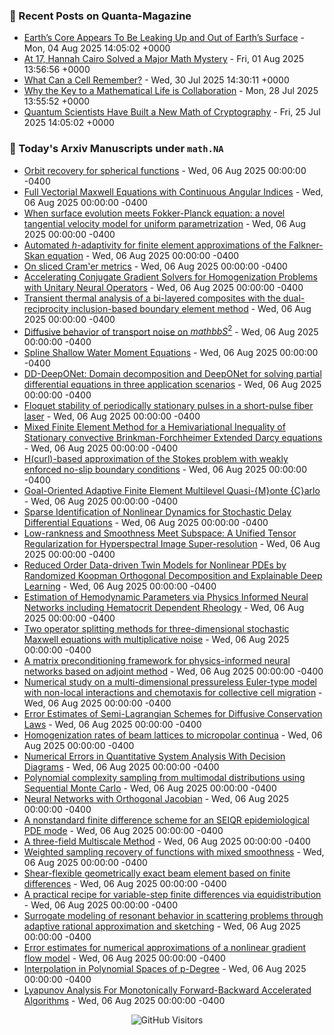 ### 📝 Recent Posts on Quanta-Magazine
<!-- quanta starts -->
* <a href="https://www.quantamagazine.org/earths-core-appears-to-be-leaking-up-and-out-of-earths-surface-20250804/">Earth’s Core Appears To Be Leaking Up and Out of Earth’s Surface</a> - Mon, 04 Aug 2025 14:05:02 +0000
* <a href="https://www.quantamagazine.org/at-17-hannah-cairo-solved-a-major-math-mystery-20250801/">At 17, Hannah Cairo Solved a Major Math Mystery</a> - Fri, 01 Aug 2025 13:56:56 +0000
* <a href="https://www.quantamagazine.org/what-can-a-cell-remember-20250730/">What Can a Cell Remember?</a> - Wed, 30 Jul 2025 14:30:11 +0000
* <a href="https://www.quantamagazine.org/why-the-key-to-a-mathematical-life-is-collaboration-20250728/">Why the Key to a Mathematical Life is Collaboration</a> - Mon, 28 Jul 2025 13:55:52 +0000
* <a href="https://www.quantamagazine.org/quantum-scientists-have-built-a-new-math-of-cryptography-20250725/">Quantum Scientists Have Built a New Math of Cryptography</a> - Fri, 25 Jul 2025 14:05:02 +0000
<!-- quanta ends -->


### 📝 Today's Arxiv Manuscripts under ``math.NA``
<!-- arxiv-math-na starts -->
* <a href="https://arxiv.org/abs/2508.02674">Orbit recovery for spherical functions</a> - Wed, 06 Aug 2025 00:00:00 -0400
* <a href="https://arxiv.org/abs/2508.02675">Full Vectorial Maxwell Equations with Continuous Angular Indices</a> - Wed, 06 Aug 2025 00:00:00 -0400
* <a href="https://arxiv.org/abs/2508.02676">When surface evolution meets Fokker-Planck equation: a novel tangential velocity model for uniform parametrization</a> - Wed, 06 Aug 2025 00:00:00 -0400
* <a href="https://arxiv.org/abs/2508.02677">Automated $h$-adaptivity for finite element approximations of the Falkner-Skan equation</a> - Wed, 06 Aug 2025 00:00:00 -0400
* <a href="https://arxiv.org/abs/2508.02678">On sliced Cram'er metrics</a> - Wed, 06 Aug 2025 00:00:00 -0400
* <a href="https://arxiv.org/abs/2508.02681">Accelerating Conjugate Gradient Solvers for Homogenization Problems with Unitary Neural Operators</a> - Wed, 06 Aug 2025 00:00:00 -0400
* <a href="https://arxiv.org/abs/2508.02683">Transient thermal analysis of a bi-layered composites with the dual-reciprocity inclusion-based boundary element method</a> - Wed, 06 Aug 2025 00:00:00 -0400
* <a href="https://arxiv.org/abs/2508.02707">Diffusive behavior of transport noise on $mathbb{S}^2$</a> - Wed, 06 Aug 2025 00:00:00 -0400
* <a href="https://arxiv.org/abs/2508.02714">Spline Shallow Water Moment Equations</a> - Wed, 06 Aug 2025 00:00:00 -0400
* <a href="https://arxiv.org/abs/2508.02717">DD-DeepONet: Domain decomposition and DeepONet for solving partial differential equations in three application scenarios</a> - Wed, 06 Aug 2025 00:00:00 -0400
* <a href="https://arxiv.org/abs/2508.02735">Floquet stability of periodically stationary pulses in a short-pulse fiber laser</a> - Wed, 06 Aug 2025 00:00:00 -0400
* <a href="https://arxiv.org/abs/2508.02797">Mixed Finite Element Method for a Hemivariational Inequality of Stationary convective Brinkman-Forchheimer Extended Darcy equations</a> - Wed, 06 Aug 2025 00:00:00 -0400
* <a href="https://arxiv.org/abs/2508.02861">H(curl)-based approximation of the Stokes problem with weakly enforced no-slip boundary conditions</a> - Wed, 06 Aug 2025 00:00:00 -0400
* <a href="https://arxiv.org/abs/2508.02925">Goal-Oriented Adaptive Finite Element Multilevel Quasi-{M}onte {C}arlo</a> - Wed, 06 Aug 2025 00:00:00 -0400
* <a href="https://arxiv.org/abs/2508.03040">Sparse Identification of Nonlinear Dynamics for Stochastic Delay Differential Equations</a> - Wed, 06 Aug 2025 00:00:00 -0400
* <a href="https://arxiv.org/abs/2508.03049">Low-rankness and Smoothness Meet Subspace: A Unified Tensor Regularization for Hyperspectral Image Super-resolution</a> - Wed, 06 Aug 2025 00:00:00 -0400
* <a href="https://arxiv.org/abs/2508.03325">Reduced Order Data-driven Twin Models for Nonlinear PDEs by Randomized Koopman Orthogonal Decomposition and Explainable Deep Learning</a> - Wed, 06 Aug 2025 00:00:00 -0400
* <a href="https://arxiv.org/abs/2508.03326">Estimation of Hemodynamic Parameters via Physics Informed Neural Networks including Hematocrit Dependent Rheology</a> - Wed, 06 Aug 2025 00:00:00 -0400
* <a href="https://arxiv.org/abs/2508.03390">Two operator splitting methods for three-dimensional stochastic Maxwell equations with multiplicative noise</a> - Wed, 06 Aug 2025 00:00:00 -0400
* <a href="https://arxiv.org/abs/2508.03421">A matrix preconditioning framework for physics-informed neural networks based on adjoint method</a> - Wed, 06 Aug 2025 00:00:00 -0400
* <a href="https://arxiv.org/abs/2508.03439">Numerical study on a multi-dimensional pressureless Euler-type model with non-local interactions and chemotaxis for collective cell migration</a> - Wed, 06 Aug 2025 00:00:00 -0400
* <a href="https://arxiv.org/abs/2508.03455">Error Estimates of Semi-Lagrangian Schemes for Diffusive Conservation Laws</a> - Wed, 06 Aug 2025 00:00:00 -0400
* <a href="https://arxiv.org/abs/2508.03512">Homogenization rates of beam lattices to micropolar continua</a> - Wed, 06 Aug 2025 00:00:00 -0400
* <a href="https://arxiv.org/abs/2508.02673">Numerical Errors in Quantitative System Analysis With Decision Diagrams</a> - Wed, 06 Aug 2025 00:00:00 -0400
* <a href="https://arxiv.org/abs/2508.02763">Polynomial complexity sampling from multimodal distributions using Sequential Monte Carlo</a> - Wed, 06 Aug 2025 00:00:00 -0400
* <a href="https://arxiv.org/abs/2508.02882">Neural Networks with Orthogonal Jacobian</a> - Wed, 06 Aug 2025 00:00:00 -0400
* <a href="https://arxiv.org/abs/2508.02928">A nonstandard finite difference scheme for an SEIQR epidemiological PDE mode</a> - Wed, 06 Aug 2025 00:00:00 -0400
* <a href="https://arxiv.org/abs/2404.16978">A three-field Multiscale Method</a> - Wed, 06 Aug 2025 00:00:00 -0400
* <a href="https://arxiv.org/abs/2405.16400">Weighted sampling recovery of functions with mixed smoothness</a> - Wed, 06 Aug 2025 00:00:00 -0400
* <a href="https://arxiv.org/abs/2410.04915">Shear-flexible geometrically exact beam element based on finite differences</a> - Wed, 06 Aug 2025 00:00:00 -0400
* <a href="https://arxiv.org/abs/2412.05598">A practical recipe for variable-step finite differences via equidistribution</a> - Wed, 06 Aug 2025 00:00:00 -0400
* <a href="https://arxiv.org/abs/2503.10194">Surrogate modeling of resonant behavior in scattering problems through adaptive rational approximation and sketching</a> - Wed, 06 Aug 2025 00:00:00 -0400
* <a href="https://arxiv.org/abs/2505.13929">Error estimates for numerical approximations of a nonlinear gradient flow model</a> - Wed, 06 Aug 2025 00:00:00 -0400
* <a href="https://arxiv.org/abs/2507.13640">Interpolation in Polynomial Spaces of p-Degree</a> - Wed, 06 Aug 2025 00:00:00 -0400
* <a href="https://arxiv.org/abs/2412.13527">Lyapunov Analysis For Monotonically Forward-Backward Accelerated Algorithms</a> - Wed, 06 Aug 2025 00:00:00 -0400
<!-- arxiv-math-na ends -->

<div align="center">
  
![GitHub Visitors](https://api.visitorbadge.io/api/visitors?path=https%3A%2F%2Fgithub.com%2Flowrank&label=profile%20views&labelColor=%231e1e2e&countColor=%23cba6f7)



</div>
